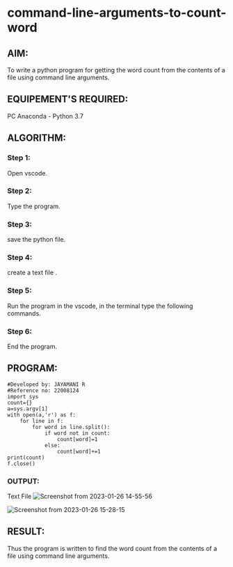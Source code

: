 # command-line-arguments-to-count-word
## AIM:
To write a python program for getting the word count from the contents of a file using command line arguments.
## EQUIPEMENT'S REQUIRED: 
PC
Anaconda - Python 3.7
## ALGORITHM: 
### Step 1:
Open vscode.

### Step 2: 
Type the program.
 
### Step 3: 
save the python file.

### Step 4:
create a text file .

### Step 5: 
Run the program in the vscode, in the terminal type the following commands.

### Step 6: 
End the program.

## PROGRAM:
```
#Developed by: JAYAMANI R
#Reference no: 22008124
import sys
count={}
a=sys.argv[1]
with open(a,'r') as f:
    for line in f:
        for word in line.split():
            if word not in count:
                count[word]=1
            else:
                count[word]+=1
print(count)
f.close()
```
### OUTPUT:
Text File
![Screenshot from 2023-01-26 14-55-56](https://user-images.githubusercontent.com/85949888/214807852-9bfb9eb6-5f80-4e33-b3d8-d885e73af08b.png)

![Screenshot from 2023-01-26 15-28-15](https://user-images.githubusercontent.com/85949888/214807794-05e5d597-1bbd-4dc9-9cac-88915a0feef9.png)



## RESULT:
Thus the program is written to find the word count from the contents of a file using command line arguments.
